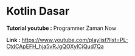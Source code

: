 # Kotlin Dasar

**Tutorial youtube :** Programmer Zaman Now

**Link :** https://www.youtube.com/playlist?list=PL-CtdCApEFH_hja5vRJgQOXylCiQud7Qa
